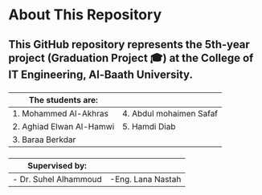 
# About This Repository 
## This GitHub repository represents the **5th-year project** (Graduation Project 🎓) at the College of IT Engineering, Al-Baath University.

###
<div align="center">

|The students are: | |
|--|--|
| 1. Mohammed Al-Akhras   | 4. Abdul mohaimen Safaf  |
| 2. Aghiad Elwan Al-Hamwi |  5. Hamdi Diab      |
|3. Baraa Berkdar |  |

</div>

###
<div align="center">

| Supervised by: | |
|--|--|
|- Dr. Suhel Alhammoud |-Eng. Lana Nastah|
</div>
